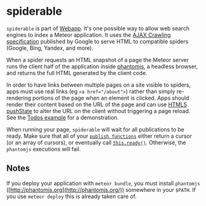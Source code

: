 # spiderable

`spiderable` is part of [Webapp](https://www.meteor.com/webapp). It's
one possible way to allow web search engines to index a Meteor
application. It uses the [AJAX Crawling
specification](https://developers.google.com/webmasters/ajax-crawling/)
published by Google to serve HTML to compatible spiders (Google, Bing,
Yandex, and more).

When a spider requests an HTML snapshot of a page the Meteor server runs the
client half of the application inside [phantomjs](http://phantomjs.org/), a
headless browser, and returns the full HTML generated by the client code.

In order to have links between multiple pages on a site visible to spiders, apps
must use real links (eg `<a href="/about">`) rather than simply re-rendering
portions of the page when an element is clicked. Apps should render their
content based on the URL of the page and can use [HTML5
pushState](https://developer.mozilla.org/en-US/docs/DOM/Manipulating_the_browser_history)
to alter the URL on the client without triggering a page reload. See the [Todos
example](http://meteor.com/examples/todos) for a demonstration.

When running your page, `spiderable` will wait for all publications
to be ready. Make sure that all of your [`publish functions`](#meteor_publish)
either return a cursor (or an array of cursors), or eventually call
[`this.ready()`](#publish_ready). Otherwise, the `phantomjs` executions
will fail.

## Notes

If you deploy your application with `meteor bundle`, you must install
`phantomjs` ([http://phantomjs.org](http://phantomjs.org/)) somewhere in your
`$PATH`. If you use `meteor deploy` this is already taken care of.
